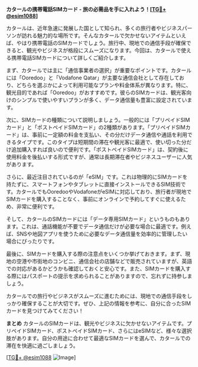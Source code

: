 **カタールの携帯電話SIMカード - 旅の必需品を手に入れよう！[[TG💪+ @esim1088](https://t.me/s/esim1088)]**

カタールは、近年急速に発展した国として知られ、多くの旅行者やビジネスパーソンが訪れる魅力的な場所です。そんなカタールで欠かせないアイテムといえば、やはり携帯電話のSIMカードでしょう。旅行中、現地での通信手段が確保できると、観光やビジネスが格段にスムーズになります。今回は、カタールで使える携帯電話SIMカードについて詳しくご紹介します。

まず、カタールでは主に「通信事業者の選択」が重要なポイントです。カタールには「Ooredoo」と「Vodafone Qatar」が主要な通信会社として存在しており、どちらを選ぶかによって利用可能なプランや料金体系が異なります。特に、観光目的であれば「Ooredoo」がおすすめです。彼らのSIMカードは、観光客向けのシンプルで使いやすいプランが多く、データ通信量も豊富に設定されています。

次に、SIMカードの種類について説明しましょう。一般的には「プリペイドSIMカード」と「ポストペイドSIMカード」の2種類があります。「プリペイドSIMカード」は、事前に一定額の料金を支払い、その分だけデータ通信や通話を利用できるタイプです。このタイプは短期間の滞在や観光客に最適で、使い切った分だけ追加購入すれば良いので便利です。「ポストペイドSIMカード」は、契約後に使用料金を後払いする形式ですが、通常は長期滞在者やビジネスユーザーに人気があります。

さらに、最近注目されているのが「eSIM」です。これは物理的にSIMカードを持たずに、スマートフォンやタブレットに直接インストールできるSIM技術です。カタールでもOoredooやVodafoneがeSIMに対応しており、旅行者が現地でSIMカードを購入することなく、事前にオンラインで予約してすぐに使えるため、非常に便利です。

そして、カタールのSIMカードには「データ専用SIMカード」というものもあります。これは、通話機能が不要でデータ通信だけが必要な場合に最適です。例えば、SNSや地図アプリを使うために必要なデータ通信量を効率的に管理したい場合にぴったりです。

最後に、SIMカードを購入する際の注意点をいくつか挙げておきます。まず、現地の空港や市街地のコンビニ、通信会社の店舗などで販売されていますが、英語での対応があるかどうかも確認しておくと安心です。また、SIMカードを購入する際にはパスポートの提示を求められることがありますので、忘れずに持参しましょう。

カタールでの旅行やビジネスがスムーズに進むためには、現地での通信手段をしっかり確保することが大切です。ぜひ、上記の情報を参考に、自分に合ったSIMカードを見つけてみてください！

**まとめ**
カタールのSIMカードは、観光やビジネスに欠かせないアイテムです。プリペイドSIMカード、ポストペイドSIMカード、さらにはeSIMなど、様々な選択肢があります。自分の用途に合わせて最適なSIMカードを選んで、カタールでの滞在を快適に過ごしましょう。

[[TG💪+ @esim1088](https://t.me/s/esim1088) ![Image](https://i.postimg.cc/Y0z9fWf4/image.png)]
